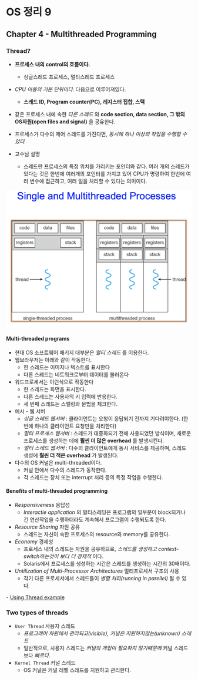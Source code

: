 OS 정리 9
========

Chapter 4 - Multithreaded Programming
--------------

### Thread?

* __프로세스 내의 control의 흐름이다.__
  * 싱글스레드 프로세스, 멀티스레드 프로세스
* _CPU 이용의 기본 단위이다._ 다음으로 이루어져있다.
  * __스레드 ID, Program counter(PC), 레지스터 집합, 스택__
* 같은 프로세스 내에 속한 _다른 스레드_ 와 __code section, data section, 그 밖의 OS자원(open files and signal)__ 을 공유한다.
* 프로세스가 다수의 제어 스레드를 가진다면, _동시에 하나 이상의 작업을 수행할 수 있다._

* 교수님 설명
  * 스레드란 프로세스의 특정 위치를 가리키는 포인터와 같다. 여러 개의 스레드가 있다는 것은 한번에 여러개의 포인터를 가지고 있어 CPU가 명령하여 한번에 여러 변수에 접근하고, 여러 일을 처리할 수 있다는 의미이다.

<center><img src="./img/Single and Multithreaded Processes.png" style="width: 60vw;"></img></center>



#### Multi-threaded programs

* 현대 OS 소프트웨어 패키지 대부분은 _멀티 스레드_ 를 이용한다.
* 웹브라우저는 아래와 같이 작동한다.
  * 한 스레드는 이미지나 텍스트를 표시한다
  * 다른 스레드는 네트워크로부터 데이터를 불러온다
* 워드프로세서는 이런식으로 작동한다
  * 한  스레드는 화면을 표시한다.
  * 다른 스레드는 사용자의 키 입력에 반응한다.
  * 세 번째 스레드는 스펠링와 문법을 체크한다.
* 예시 - 웹 서버
  * _싱글 스레드 웹서버_ : 클라이언트는 요청이 응답되기 전까지 기다려야한다. (한번에 하나의 클라이언트 요청만을 처리한다)
  * _멀티 프로세스 웹서버_ : 스레드가 대중화되기 전에 사용되었던 방식이며, 새로운 프로세스를 생성하는 데에 __훨씬 더 많은 overhead__ 를 발생시킨다. 
  * _멀티 스레드 웹서버_ : 다수의 클라이언트에게 동시 서비스를 제공하며, 스레드 생성에 __훨씬 더 적은 overhead__ 가  발생된다.
* 다수의 OS 커널은 multi-threaded이다.
  * 커널 안에서 다수의 스레드가 동작한다.
  * 각 스레드는 장치 또는 interrupt 처리 등의 특정 작업을 수행한다.



#### Benefits of multi-threaded programming

* _Responsiveness_ 응답성
  * _Interactie application_ 의 멀티스레딩은 프로그램의 일부분이 block되거나 긴 연산작업을 수행하더라도 계속해서 프로그램이 수행되도록 한다.
* _Resource Sharing_ 자원 공유
  * 스레드는 자신이 속한 프로세스의 resource와 memory를 공유한다.
* _Economy_ 경제성
  * 프로세스 내의 스레드는 자원을 공유하므로, _스레드를 생성하고 context-switch하는것이 보다 더 경제적_ 이다.
  * Solaris에서 프로세스를 생성하는 시간은 스레드를 생성하는 시간의 30배이다.
* _Untilization of Multi-Processor Architectures_ 멀티프로세서 구조의 사용
  * 각기 다른 프로세서에서 스레드들이 _병렬 처리(running in parellel)_ 될 수 있다.

\- [Using Thread example](stackoverflow.com/questions/2846653/how-can-i-use-threading-in-python)



### Two types of threads

* `User Thread` 사용자 스레드
  * _프로그래머 차원에서 관리되고(visible), 커널은 지원하지않는(unknown) 스레드_
  * 일반적으로, 사용자 스레드는 _커널의 개입이 필요하지 않기때문에_ 커널 스레드보다 _빠르다_.
* `Kernel Thread` 커널 스레드
  * OS 커널은 커널 레벨 스레드를 지원하고 관리한다.



